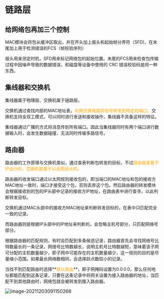 # 链路层

## 给网络包再加三个控制

MAC模块会将包从缓冲区取出，并在开头加上报头和起始帧分界符（SFD)，在末尾加上用于检测错误的FCS（帧校验序列）

报头用来测定时机，SFD用来标记网络包的起始位置。末尾的FCS用来检查包传输过程中因噪声导致的数据错误，和磁盘等设备中使用的 CRC 错误校验码是同一种东西。

## 集线器和交换机

集线器属于物理层、交换机属于链路层。

交换机通过查找内部的MAC地址表，<font color=orange>利用交换电路将信号转发到特定的端口。</font>交换机支持全双工模式，可以同时进行发送和接收操作，集线器不具备这样的特征。

集线器通过广播的方式将消息传到所有端口。因此当集线器同时有两个端口进行数据输入时，会发生数据碰撞，无法同时传输多路信号。

## 路由器

路由器的工作原理与交换机类似，通过查表判断包转发的目标，不过<font color=orange>路由器是基于IP设计的，交换机是基于以太网设计的。</font>

路由器的收发端口通过以太网规则接收包的，即当端口的MAC地址和包的接收方MAC地址一致时，端口才接受这个包，否则丢弃这个包。然后路由器的转发模块会根据接收到的包的IP头部中记录的接收方IP地址，在路由表中进行查寻，以此判断转发目标。

交换机通过MAC头部中的接收方MAC地址来判断转发目标的，在表中只匹配完全一致的记录。

而路由器则是根据IP头部中的IP地址来判断的，会忽略主机号部分，只匹配网络号部分。

根据路由器的匹配规则，有时会匹配到多条候选记录，路由器首先会寻找网络号比特数最长的一条记录，网络号比特数越长，说明主机号比特数越短，意味着该子网可分配的主机数量越少，即子网中可能存在的主机数量越少，这一规则的目的是尽量缩小范围。如果最长网络数相同，会选择跃点数较小的记录。

当找不到匹配路由时选择**<font color=orange>默认路由</font>**，即子网掩码设置为0.0.0.0，那么任何地址都能匹配到这条记录，只要在这条记录中将网关设置为接入路由器的地址，当匹配不到其他路由时，网络包就会被转发到接入路由器。

<img src="https://i.loli.net/2021/12/03/JviFq1WXaN2Ahcb.png" alt="image-20211203091150268" style="zoom:110%;float:left" />